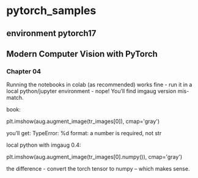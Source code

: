 # pytorch_samples

## environment pytorch17

## Modern Computer Vision with PyTorch
### Chapter 04
Running the notebooks in colab (as recommended) works fine - run it in a local python/jupyter environment - nope!    You’ll find imgaug version mis-match.

book:

plt.imshow(aug.augment_image(tr_images[0]), cmap='gray')

you’ll get:  TypeError: %d format: a number is required, not str

local python with imgaug 0.4:

plt.imshow(aug.augment_image(tr_images[0].numpy()), cmap='gray')

the difference - convert the torch tensor to numpy – which makes sense.  

